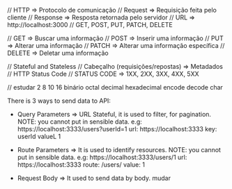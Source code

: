 // HTTP => Protocolo de comunicação
// Request => Requisição feita pelo cliente
// Response => Resposta retornada pelo servidor
// URL => http://localhost:3000
// GET, POST, PUT, PATCH, DELETE

// GET => Buscar uma informação
// POST => Inserir uma informação
// PUT => Alterar uma informação
// PATCH => Alterar uma informação específica
// DELETE => Deletar uma informação

// Stateful and Stateless
// Cabeçalho (requisições/repostas) => Metadados
// HTTP Status Code
// STATUS CODE => 1XX, 2XX, 3XX, 4XX, 5XX

// estudar 2 8 10 16
binário
octal
decimal
hexadecimal
encode
decode
char


There is 3 ways to send data to API:
* Query Parameters => URL Stateful, it is used to filter, for pagination. NOTE: you cannot put in sensible data.
  e.g: https://localhost:3333/users?userId=1
  url: https://localhost:3333
  key: userId
  valueL 1

* Route Parameters => It is used to identify resources.  NOTE: you cannot put in sensible data.
  e.g: https://localhost:3333/users/1
  url: https://localhost:3333
  route: /users/
  value: 1

* Request Body => It used to send data by body.
mudar